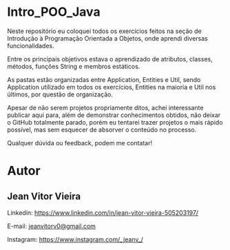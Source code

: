 # Intro_POO_Java
Neste repositório eu coloquei todos os exercícios feitos na seção de Introdução à Programação Orientada a Objetos, onde aprendi diversas funcionalidades.

Entre os principais objetivos estava o aprendizado de atributos, classes, métodos, funções String e membros estáticos.

As pastas estão organizadas entre Application, Entities e Util, sendo Application utilizado em todos os exercícios, Entities na maioria e Util nos últimos, por questão de organização.

Apesar de não serem projetos propriamente ditos, achei interessante publicar aqui para, além de demonstrar conhecimentos obtidos, não deixar o GitHub totalmente parado, porém eu tentarei trazer projetos o mais rápido possível, mas sem esquecer de absorver o conteúdo no processo.

Qualquer dúvida ou feedback, podem me contatar!

# Autor
## Jean Vitor Vieira
Linkedin:
https://www.linkedin.com/in/jean-vitor-vieira-505203197/

E-mail:
jeanvitorv0@gmail.com

Instagram: https://www.instagram.com/_jeanv_/
